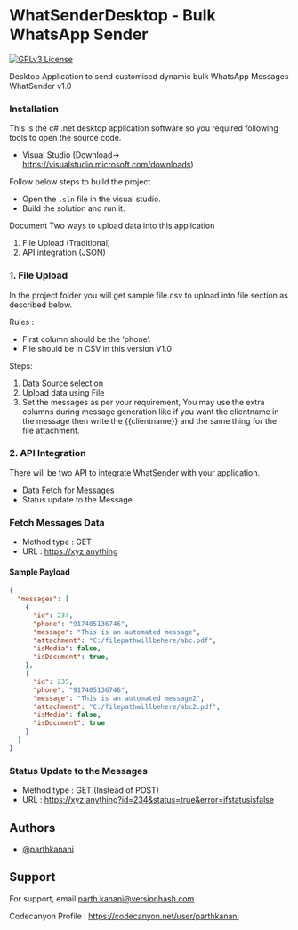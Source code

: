 # WhatSenderDesktop - Bulk WhatsApp Sender 
[![GPLv3 License](https://img.shields.io/badge/License-GPL%20v3-yellow.svg)](https://opensource.org/licenses/)


Desktop Application to send customised dynamic bulk WhatsApp Messages
WhatSender v1.0

### Installation
This is the c# .net desktop application software so you required following tools to open the source code.

-  Visual Studio (Download-> https://visualstudio.microsoft.com/downloads)

Follow below steps to build the project
-   Open the `.sln` file in the visual studio.
-   Build the solution and run it.

Document
Two ways to upload data into this application
1.  File Upload (Traditional)
2.  API integration (JSON)


### 1. File Upload
In the project folder you will get sample file.csv to upload into file section as described below.

Rules : 
-   First column should be the ‘phone’.
-   File should be in CSV in this version V1.0

Steps:
1.	Data Source selection
2.	Upload data using File
3.	Set the messages as per your requirement, You may use the extra columns during message generation like if you want the clientname in the message then write the {{clientname}} and the same thing for the file attachment.
 
### 2. API Integration

There will be two API to integrate WhatSender with your application.
- 	Data Fetch for Messages
- 	Status update to the Message

### Fetch Messages Data
- Method type : GET
- URL : https://xyz.anything

#### Sample Payload

```json
{
  "messages": [
    {
      "id": 234,
      "phone": "917405136746",
      "message": "This is an automated message",
      "attachment": "C:/filepathwillbehere/abc.pdf",
      "isMedia": false,
      "isDocument": true,
    },
    {
      "id": 235,
      "phone": "917405136746",
      "message": "This is an automated message2",
      "attachment": "C:/filepathwillbehere/abc2.pdf",
      "isMedia": false,
      "isDocument": true
    }
  ]
}
```

### Status Update to the Messages
- Method type : GET (Instead of POST)
- URL : https://xyz.anything?id=234&status=true&error=ifstatusisfalse

## Authors

- [@parthkanani](https://www.github.com/parthkanani)


## Support

For support, email parth.kanani@versionhash.com

Codecanyon Profile : https://codecanyon.net/user/parthkanani
